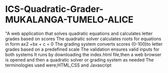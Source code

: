 # ICS-Quadratic-Grader-MUKALANGA-TUMELO-ALICE
"A web application that solves quadratic equations and calculates letter grades based on scores
The quadratic solver calculates roots for equations in form ax2 +bx + c = 0
The grading system converts scores (0-100)to letter grades based on a predefined scale
The validation ensures valid inputs for both systems
It runs by downloading the index.html file,then a web browser is opened and then a quadratic solver or grading system as needed
The terminologies used were;HTML,CSS and Javascript
